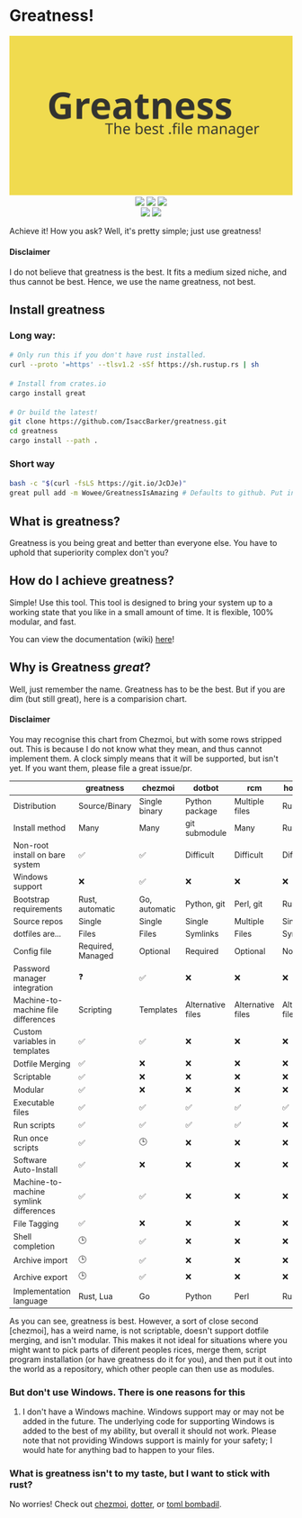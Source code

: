 # Greatness!
<p align="center">
  <a href="github.com/IsaccBarker/Greatness" target="blank"><img src="assets/greatness.png" alt="Greatness Logo" /></a>
  <img src="https://forthebadge.com/images/badges/powered-by-electricity.svg">
  <img src="https://forthebadge.com/images/badges/uses-git.svg">
  <img src="https://forthebadge.com/images/badges/does-not-contain-msg.svg">
  <br>
  <img src="https://img.shields.io/badge/PRs-welcome-brightgreen.svg?style=flat-square">
  <img src="https://img.shields.io/github/last-commit/IsaccBarker/Greatness?style=flat-square">
</p>
Achieve it! How you ask? Well, it's pretty simple; just use greatness!

#### Disclaimer
I do not believe that greatness is the best. It fits a medium sized niche, and thus cannot be best. Hence, we use the name greatness, not best.

## Install greatness
### Long way:
```bash
# Only run this if you don't have rust installed.
curl --proto '=https' --tlsv1.2 -sSf https://sh.rustup.rs | sh

# Install from crates.io
cargo install great

# Or build the latest!
git clone https://github.com/IsaccBarker/greatness.git
cd greatness
cargo install --path .
```
### Short way
```bash
bash -c "$(curl -fsLS https://git.io/JcDJe)"
great pull add -m Wowee/GreatnessIsAmazing # Defaults to github. Put in a full URL if you don't use GitHub!
```

## What is greatness?
Greatness is you being great and better than everyone else. You have to uphold that superiority complex don't you?

## How do I achieve greatness?
Simple! Use this tool. This tool is designed to bring your system up to a working state that you like in a small amount of time. It is flexible, 100% modular, and fast.

You can view the documentation (wiki) [here](https://github.com/IsaccBarker/Greatness/wiki/)!

## Why is Greatness *great*?
Well, just remember the name. Greatness has to be the best. But if you are dim (but still great), here is a comparision chart.
#### Disclaimer
You may recognise this chart from Chezmoi, but with some rows stripped out. This is because I do not know what they mean, and thus cannot implement them. A clock simply means that it will be supported, but isn't yet. If you want them, please file a great issue/pr.

|                                        | greatness         | chezmoi       | dotbot            | rcm               | homesick          | yadm          | bare git   |
| -------------------------------------- | ----------------- | ------------- | ----------------- | ----------------- | ----------------- | ------------- | ---------- |
| Distribution                           | Source/Binary     | Single binary | Python package    | Multiple files    | Ruby gem          | Single script | n/a        |
| Install method                         | Many              | Many          | git submodule     | Many              | Ruby gem          | Many          | Manual     |
| Non-root install on bare system        | ✅                | ✅            | Difficult         | Difficult         | Difficult         | ✅            | ✅         |
| Windows support                        | ❌                | ✅            | ❌                | ❌                | ❌                | ❌            | ✅         |
| Bootstrap requirements                 | Rust, automatic   | Go, automatic | Python, git       | Perl, git         | Ruby, git         | git           | git        |
| Source repos                           | Single            | Single        | Single            | Multiple          | Single            | Single        | Single     |
| dotfiles are...                        | Files             | Files         | Symlinks          | Files             | Symlinks          | Files         | Files      |
| Config file                            | Required, Managed | Optional      | Required          | Optional          | None              | None          | Optional   |
| Password manager integration           | ❓                | ✅            | ❌                | ❌                | ❌                | ❌            | ❌         |
| Machine-to-machine file differences    | Scripting         | Templates     | Alternative files | Alternative files | Alternative files | Templates     | Manual     |
| Custom variables in templates          | ✅                | ✅            | ❌                | ❌                | ❌                | ❌            | ❌         |
| Dotfile Merging                        | ✅                | ❌            | ❌                | ❌                | ❌                | ❌            | ❌         |
| Scriptable                             | ✅                | ❌            | ❌                | ❌                | ❌                | ❌            | ❌         |
| Modular                                | ✅                | ❌            | ❌                | ❌                | ❌                | ❌            | ❌         |
| Executable files                       | ✅                | ✅            | ✅                | ✅                | ✅                | ❌            | ✅         |
| Run scripts                            | ✅                | ✅            | ✅                | ✅                | ❌                | ❌            | ❌         |
| Run once scripts                       | ✅                | 🕒            | ❌                | ❌                | ❌                | ❌            | ❌         |
| Software Auto-Install                  | ✅                | ❌            | ❌                | ❌                | ❌                | ❌            | ❌         |
| Machine-to-machine symlink differences | ✅                | ✅            | ❌                | ❌                | ❌                | ✅            | ❌         |
| File Tagging                           | ✅                | ❌            | ❌                | ❌                | ❌                | ❌            | ❌         |
| Shell completion                       | 🕒                | ✅            | ❌                | ❌                | ❌                | ✅            | ✅         |
| Archive import                         | 🕒                | ✅            | ❌                | ❌                | ❌                | ❌            | ❌         |
| Archive export                         | 🕒                | ✅            | ❌                | ❌                | ❌                | ❌            | ✅         |
| Implementation language                | Rust, Lua         | Go            | Python            | Perl              | Ruby              | Bash          | C          |

As you can see, greatness is best. However, a sort of close second [chezmoi], has a weird name, is not scriptable, doesn't support dotfile merging, and isn't modular. This makes it not ideal for situations where you might want to pick parts of diferent peoples rices, merge them, script program installation (or have greatness do it for you), and then put it out into the world as a repository, which other people can then use as modules.

### But don't use Windows. There is one reasons for this
1. I don't have a Windows machine.
Windows support may or may not be added in the future. The underlying code for supporting Windows is added to the best of my ability, but overall it should not work. Please note that not providing Windows support is mainly for your safety; I would hate for anything bad to happen to your files.

### What is greatness isn't to my taste, but I want to stick with rust?
No worries! Check out [chezmoi](https://github.com/twpayne/chezmoi), [dotter](https://github.com/SuperCuber/dotter), or [toml bombadil](https://github.com/oknozor/toml-bombadil).
